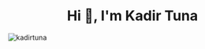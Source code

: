 <h1 align="center">Hi 👋, I'm Kadir Tuna</h1>  

<p align="left"> <img src="https://komarev.com/ghpvc/?username=kadirtuna&label=Profile%20views&color=00ad0c&style=flat" alt="kadirtuna" />
